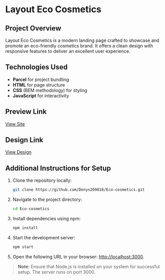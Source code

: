 # Layout Eco Cosmetics

## Project Overview

Layout Eco Cosmetics is a modern landing page crafted to showcase and promote an eco-friendly cosmetics brand. It offers a clean design with responsive features to deliver an excellent user experience.

## Technologies Used

- **Parcel** for project bundling  
- **HTML** for page structure  
- **CSS** (BEM methodology) for styling  
- **JavaScript** for interactivity  

## Preview Link

[View Site](https://denys209818.github.io/Eco-cosmetics/)

## Design Link

[View Design](https://www.figma.com/file/Fz588JKGuPS2Bk21De4KE5/Brand-of-eco-cosmetics-_FE-students?node-id=21779%3A631&t=Gtk1Kj4TKq6BJit2-1)

## Additional Instructions for Setup

1. Clone the repository locally:  
   ```bash
   git clone https://github.com/Denys209818/Eco-cosmetics.git
   ```
2. Navigate to the project directory:  
   ```bash
   cd Eco-cosmetics
   ```
3. Install dependencies using npm:  
   ```bash
   npm install
   ```
4. Start the development server:  
   ```bash
   npm start
   ```
5. Open the following URL in your browser: [http://localhost:3000](http://localhost:3000).

> **Note**: Ensure that Node.js is installed on your system for successful setup. The server runs on port 3000.
